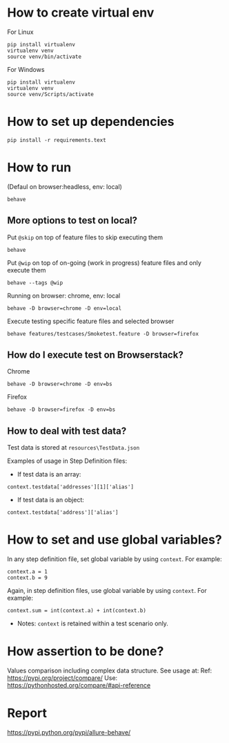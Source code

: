 
# How to create virtual env
For Linux
```
pip install virtualenv
virtualenv venv
source venv/bin/activate
```

For Windows
```
pip install virtualenv
virtualenv venv
source venv/Scripts/activate
```

# How to set up dependencies
```
pip install -r requirements.text
```

# How to run
(Defaul on browser:headless, env: local)
```
behave
```

## More options to test on local?
Put `@skip` on top of feature files to skip executing them
```
behave
```

Put `@wip` on top of on-going (work in progress) feature files and only execute them
```
behave --tags @wip
```

Running on browser: chrome, env: local
```
behave -D browser=chrome -D env=local
```

Execute testing specific feature files and selected browser
```
behave features/testcases/Smoketest.feature -D browser=firefox
```

## How do I execute test on Browserstack?
Chrome
```
behave -D browser=chrome -D env=bs
```
Firefox
```
behave -D browser=firefox -D env=bs
```

## How to deal with test data?
Test data is stored at `resources\TestData.json`

Examples of usage in Step Definition files:
- If test data is an array:
```
context.testdata['addresses'][1]['alias']
```
- If test data is an object:
```
context.testdata['address']['alias']
```

# How to set and use global variables?
In any step definition file, set global variable by using `context`. For example:
```
context.a = 1
context.b = 9
```
Again, in step definition files, use global variable by using `context`. For example:
```
context.sum = int(context.a) + int(context.b)
```
* Notes: `context` is retained within a test scenario only.

# How assertion to be done?
Values comparison including complex data structure. See usage at:
Ref: https://pypi.org/project/compare/
Use: https://pythonhosted.org/compare/#api-reference

# Report
https://pypi.python.org/pypi/allure-behave/
